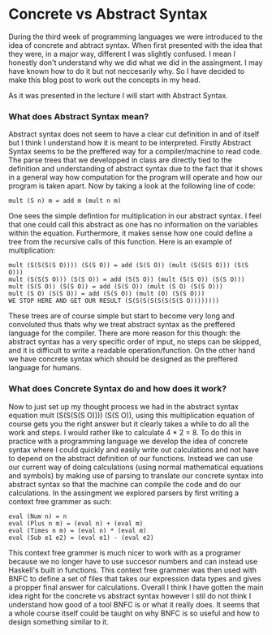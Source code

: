 # Concrete vs Abstract Syntax

During the third week of programming languages we were introduced to the idea of concrete and abtract syntax. When first presented with the idea that they were, in a major way,
different I was slightly confused. I mean I honestly don't understand why we did what we did in the assingment. I may have known how to do it but not neccesarily why. So I 
have decided to make this blog post to work out the concepts in my head.

As it was presented in the lecture I will start with Abstract Syntax. 

### What does Abstract Syntax mean? 
Abstract syntax does not seem to have a clear cut definition in and of itself but I think I understand how it is meant to be interpreted. Firstly Abstract Syntax seems to be 
the preffered way for a compiler/machine to read code. The parse trees that we developped in class are directly tied to the definition and understanding of abstract syntax due
to the fact that it shows in a general way how computation for the program will operate and how our program is taken apart. Now by taking a look at the following line of code:
```
mult (S n) m = add m (mult n m)
```
One sees the simple defintion for multiplication in our abstract syntax. I feel that one could call this abstract as one has no information on the variables within the equation.
Furthermore, it makes sense how one could define a tree from the recursive calls of this function. Here is an example of multiplication:
```
mult (S(S(S(S O)))) (S(S O)) = add (S(S O)) (mult (S(S(S O))) (S(S O)))
mult (S(S(S O))) (S(S O)) = add (S(S O)) (mult (S(S O)) (S(S O)))
mult (S(S O)) (S(S O)) = add (S(S O)) (mult (S O) (S(S O)))
mult (S O) (S(S O)) = add (S(S O)) (mult (O) (S(S O))) 
WE STOP HERE AND GET OUR RESULT (S(S(S(S(S(S(S(S O))))))))
```
These trees are of course simple but start to become very long and convoluted thus thats why we treat abstract syntax as the preffered language for the compiler. There are more reason for this though: the abstract syntax has a very specific order of input, no steps can be skipped, and it is difficult to write a readable operation/function. 
On the other hand we have concrete syntax which should be designed as the preffered language for humans.

### What does Concrete Syntax do and how does it work?
Now to just set up my thought process we had in the abstract syntax equation mult (S(S(S(S O)))) (S(S O)), using this multiplication equation of course gets you the right answer but it clearly takes a while to do all the work and steps. I would rather like to calculate 4 * 2 = 8. To do this in practice with a programming language we develop the idea of concrete syntax where I could quickly and easily write out calculations and not have to depend on the abstract definition of our functions. Instead we can use our current way of doing calculations (using normal mathematical equations and symbols) by making use of parsing to translate our concrete syntax into abstract syntax so that the machine can compile the code and do our calculations. In the assingment we explored parsers by first writing a context free grammer as such:

```
eval (Num n) = n
eval (Plus n m) = (eval n) + (eval m)
eval (Times n m) = (eval n) * (eval m)
eval (Sub e1 e2) = (eval e1) - (eval e2)
```

This context free grammer is much nicer to work with as a programer because we no longer have to use succesor numbers and can instead use Haskell's built in functions. 
This context free grammer was then used with BNFC to define a set of files that takes our expression data types and gives a propper final answer for calculations. Overall
I think I have gotten the main idea right for the concrete vs abstract syntax however I stil do not think I understand how good of a tool BNFC is or what it really does. It seems that a whole course itself could be taught on why BNFC is so useful and how to design something similar to it.
